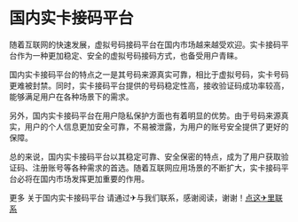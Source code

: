 # 国内实卡接码平台

随着互联网的快速发展，虚拟号码接码平台在国内市场越来越受欢迎。实卡接码平台作为一种更加稳定、安全的虚拟号码接码方式，也备受用户青睐。

国内实卡接码平台的特点之一是其号码来源真实可靠，相比于虚拟号码，实卡号码更难被封禁。同时，实卡接码平台提供的号码稳定性高，接收验证码成功率较高，能够满足用户在各种场景下的需求。

另外，国内实卡接码平台在用户隐私保护方面也有着明显的优势。由于号码来源真实，用户的个人信息更加安全可靠，不易被泄露，为用户的账号安全提供了更好的保障。

总的来说，国内实卡接码平台以其稳定可靠、安全保密的特点，成为了用户获取验证码、注册账号等各种需求的首选。随着互联网应用场景的不断扩大，实卡接码平台必将在国内市场发挥更加重要的作用。

更多 关于国内实卡接码平台 请通过✈与我们联系，感谢阅读，谢谢！[点这✈里联系](https://acc.k02.cc)